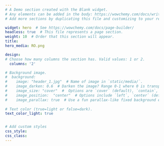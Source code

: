 ```yaml
---
# A Demo section created with the Blank widget.
# Any elements can be added in the body: https://wowchemy.com/docs/writing-markdown-latex/
# Add more sections by duplicating this file and customizing to your requirements.

widget: hero  # See https://wowchemy.com/docs/page-builder/
headless: true  # This file represents a page section.
weight: 10  # Order that this section will appear.
title: 
hero_media: RO.png

design:
# Choose how many columns the section has. Valid values: 1 or 2.
  columns: '2'

# Background image.
#  background:
#    image: "header_1.jpg"  # Name of image in `static/media/`.
#    image_darken: 0.6  # Darken the image? Range 0-1 where 0 is transparent and 1 is opaque.
#    image_size: "cover"  #  Options are `cover` (default), `contain`, or `actual` size.
#    image_position:  "center"  # Options include `left`, `center` (default), or `right`.
#    image_parallax: true  # Use a fun parallax-like fixed background effect? true/false
  
# Text color (true=light or false=dark).
text_color_light: true


# Add custom styles
css_style:
css_class: 
---
```

